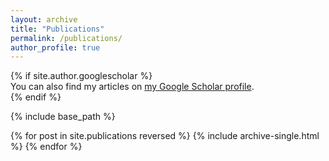 ```yaml
---
layout: archive
title: "Publications"
permalink: /publications/
author_profile: true
---
```

<link rel="stylesheet" href="{{ site.baseurl }}/assets/css/mylib.css">
{% if site.author.googlescholar %}
  <div class="wordwrap">You can also find my articles on <a href="{{site.author.googlescholar}}">my Google Scholar profile</a>.</div>
{% endif %}

{% include base_path %}

{% for post in site.publications reversed %}
  {% include archive-single.html %}
{% endfor %}
